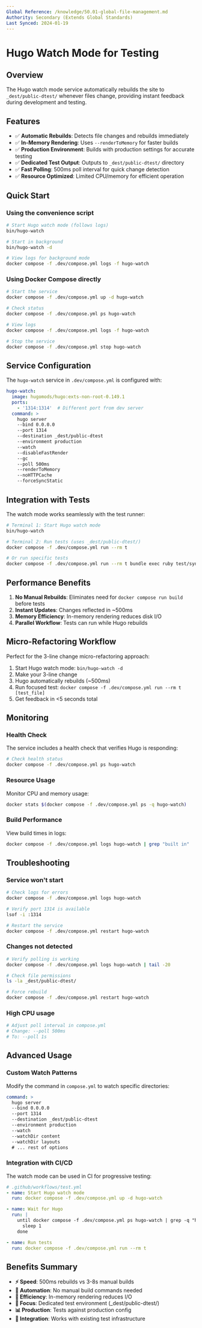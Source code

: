 ```yaml
---
Global Reference: /knowledge/50.01-global-file-management.md
Authority: Secondary (Extends Global Standards)
Last Synced: 2024-01-19
---
```


# Hugo Watch Mode for Testing

## Overview

The Hugo watch mode service automatically rebuilds the site to `_dest/public-dtest/` whenever files change, providing instant feedback during development and testing.

## Features

- ✅ **Automatic Rebuilds**: Detects file changes and rebuilds immediately
- ✅ **In-Memory Rendering**: Uses `--renderToMemory` for faster builds
- ✅ **Production Environment**: Builds with production settings for accurate testing
- ✅ **Dedicated Test Output**: Outputs to `_dest/public-dtest/` directory
- ✅ **Fast Polling**: 500ms poll interval for quick change detection
- ✅ **Resource Optimized**: Limited CPU/memory for efficient operation

## Quick Start

### Using the convenience script

```bash
# Start Hugo watch mode (follows logs)
bin/hugo-watch

# Start in background
bin/hugo-watch -d

# View logs for background mode
docker compose -f .dev/compose.yml logs -f hugo-watch
```

### Using Docker Compose directly

```bash
# Start the service
docker compose -f .dev/compose.yml up -d hugo-watch

# Check status
docker compose -f .dev/compose.yml ps hugo-watch

# View logs
docker compose -f .dev/compose.yml logs -f hugo-watch

# Stop the service
docker compose -f .dev/compose.yml stop hugo-watch
```

## Service Configuration

The `hugo-watch` service in `.dev/compose.yml` is configured with:

```yaml
hugo-watch:
  image: hugomods/hugo:exts-non-root-0.149.1
  ports:
    - '1314:1314'  # Different port from dev server
  command: >
    hugo server 
    --bind 0.0.0.0 
    --port 1314
    --destination _dest/public-dtest
    --environment production
    --watch 
    --disableFastRender 
    --gc 
    --poll 500ms
    --renderToMemory
    --noHTTPCache
    --forceSyncStatic
```

## Integration with Tests

The watch mode works seamlessly with the test runner:

```bash
# Terminal 1: Start Hugo watch mode
bin/hugo-watch

# Terminal 2: Run tests (uses _dest/public-dtest/)
docker compose -f .dev/compose.yml run --rm t

# Or run specific tests
docker compose -f .dev/compose.yml run --rm t bundle exec ruby test/sync/test_sync_articles.rb
```

## Performance Benefits

1. **No Manual Rebuilds**: Eliminates need for `docker compose run build` before tests
2. **Instant Updates**: Changes reflected in ~500ms
3. **Memory Efficiency**: In-memory rendering reduces disk I/O
4. **Parallel Workflow**: Tests can run while Hugo rebuilds

## Micro-Refactoring Workflow

Perfect for the 3-line change micro-refactoring approach:

1. Start Hugo watch mode: `bin/hugo-watch -d`
2. Make your 3-line change
3. Hugo automatically rebuilds (~500ms)
4. Run focused test: `docker compose -f .dev/compose.yml run --rm t [test_file]`
5. Get feedback in <5 seconds total

## Monitoring

### Health Check

The service includes a health check that verifies Hugo is responding:

```bash
# Check health status
docker compose -f .dev/compose.yml ps hugo-watch
```

### Resource Usage

Monitor CPU and memory usage:

```bash
docker stats $(docker compose -f .dev/compose.yml ps -q hugo-watch)
```

### Build Performance

View build times in logs:

```bash
docker compose -f .dev/compose.yml logs hugo-watch | grep "built in"
```

## Troubleshooting

### Service won't start

```bash
# Check logs for errors
docker compose -f .dev/compose.yml logs hugo-watch

# Verify port 1314 is available
lsof -i :1314

# Restart the service
docker compose -f .dev/compose.yml restart hugo-watch
```

### Changes not detected

```bash
# Verify polling is working
docker compose -f .dev/compose.yml logs hugo-watch | tail -20

# Check file permissions
ls -la _dest/public-dtest/

# Force rebuild
docker compose -f .dev/compose.yml restart hugo-watch
```

### High CPU usage

```bash
# Adjust poll interval in compose.yml
# Change: --poll 500ms
# To: --poll 1s
```

## Advanced Usage

### Custom Watch Patterns

Modify the command in `compose.yml` to watch specific directories:

```yaml
command: >
  hugo server 
  --bind 0.0.0.0 
  --port 1314
  --destination _dest/public-dtest
  --environment production
  --watch 
  --watchDir content
  --watchDir layouts
  # ... rest of options
```

### Integration with CI/CD

The watch mode can be used in CI for progressive testing:

```yaml
# .github/workflows/test.yml
- name: Start Hugo watch mode
  run: docker compose -f .dev/compose.yml up -d hugo-watch

- name: Wait for Hugo
  run: |
    until docker compose -f .dev/compose.yml ps hugo-watch | grep -q "healthy"; do
      sleep 1
    done

- name: Run tests
  run: docker compose -f .dev/compose.yml run --rm t
```

## Benefits Summary

- **⚡ Speed**: 500ms rebuilds vs 3-8s manual builds
- **🔄 Automation**: No manual build commands needed
- **💾 Efficiency**: In-memory rendering reduces I/O
- **🎯 Focus**: Dedicated test environment (_dest/public-dtest/)
- **📊 Production**: Tests against production config
- **🔧 Integration**: Works with existing test infrastructure
